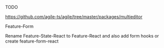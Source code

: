 TODO

https://github.com/agile-ts/agile/tree/master/packages/multieditor


Feature-Form


Rename Feature-State-React to Feature-React and also add form hooks
or create feature-form-react
